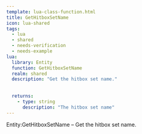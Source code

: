 ```yaml
---
template: lua-class-function.html
title: GetHitboxSetName
icon: lua-shared
tags:
  - lua
  - shared
  - needs-verification
  - needs-example
lua:
  library: Entity
  function: GetHitboxSetName
  realm: shared
  description: "Get the hitbox set name."
  
  
  returns:
    - type: string
      description: "The hitbox set name"
---
```


<div class="lua__search__keywords">
Entity:GetHitboxSetName &#x2013; Get the hitbox set name.
</div>
